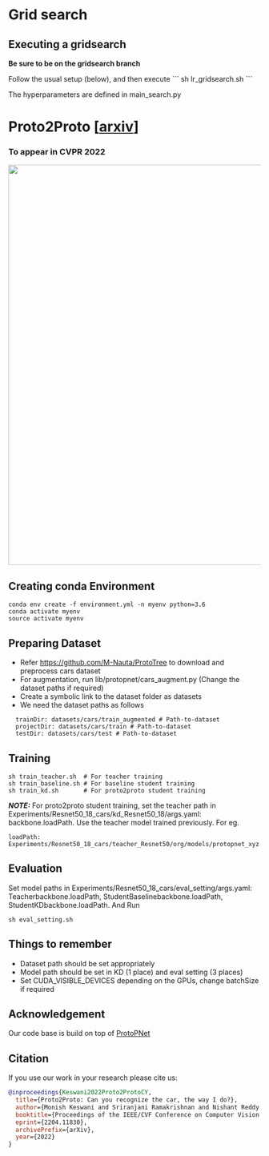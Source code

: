# Grid search
## Executing a gridsearch


<p> <b>Be sure to be on the gridsearch branch </b></p>
  Follow the usual setup (below), and then execute 
```
sh lr_gridsearch.sh
```

The hyperparameters are defined in main_search.py
  </p>


# Proto2Proto [[arxiv](https://arxiv.org/abs/2204.11830)]

### To appear in CVPR 2022

<p align="center" width="100%">
<img src="https://github.com/archmaester/proto2proto/blob/main/imgs/architecture.png" width="800"/>
</p>

## Creating conda Environment

```
conda env create -f environment.yml -n myenv python=3.6
conda activate myenv
source activate myenv

```

## Preparing Dataset

- Refer https://github.com/M-Nauta/ProtoTree to download and preprocess cars dataset
- For augmentation, run lib/protopnet/cars_augment.py (Change the dataset paths if required)
- Create a symbolic link to the dataset folder as datasets
- We need the dataset paths as follows

```
  trainDir: datasets/cars/train_augmented # Path-to-dataset
  projectDir: datasets/cars/train # Path-to-dataset
  testDir: datasets/cars/test # Path-to-dataset
```

## Training

```
sh train_teacher.sh  # For teacher training
sh train_baseline.sh # For baseline student training
sh train_kd.sh       # For proto2proto student training
```
**_NOTE:_** For proto2proto student training, set the teacher path in Experiments/Resnet50_18_cars/kd_Resnet50_18/args.yaml: backbone.loadPath. Use the teacher model trained previously. For eg. 
```
loadPath: Experiments/Resnet50_18_cars/teacher_Resnet50/org/models/protopnet_xyz.pth
```

## Evaluation

Set model paths in Experiments/Resnet50_18_cars/eval_setting/args.yaml: Teacherbackbone.loadPath, StudentBaselinebackbone.loadPath, StudentKDbackbone.loadPath. And Run

```
sh eval_setting.sh
```

## Things to remember

- Dataset path should be set appropriately
- Model path should be set in KD (1 place) and eval setting (3 places)
- Set CUDA_VISIBLE_DEVICES depending on the GPUs, change batchSize if required

## Acknowledgement
Our code base is build on top of [ProtoPNet](https://github.com/cfchen-duke/ProtoPNet)

## Citation
If you use our work in your research please cite us:
```BibTeX
@inproceedings{Keswani2022Proto2ProtoCY,
  title={Proto2Proto: Can you recognize the car, the way I do?},
  author={Monish Keswani and Sriranjani Ramakrishnan and Nishant Reddy and Vineeth N. Balasubramanian},
  booktitle={Proceedings of the IEEE/CVF Conference on Computer Vision and Pattern Recognition (CVPR 2022)},
  eprint={2204.11830},
  archivePrefix={arXiv},
  year={2022}
}
```
